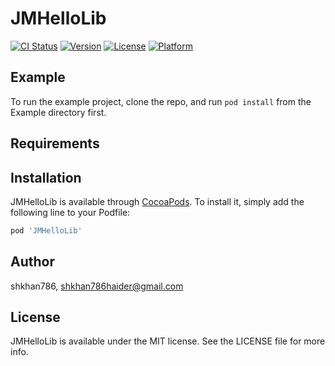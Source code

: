 # JMHelloLib

[![CI Status](http://img.shields.io/travis/shkhan786/JMHelloLib.svg?style=flat)](https://travis-ci.org/shkhan786/JMHelloLib)
[![Version](https://img.shields.io/cocoapods/v/JMHelloLib.svg?style=flat)](http://cocoapods.org/pods/JMHelloLib)
[![License](https://img.shields.io/cocoapods/l/JMHelloLib.svg?style=flat)](http://cocoapods.org/pods/JMHelloLib)
[![Platform](https://img.shields.io/cocoapods/p/JMHelloLib.svg?style=flat)](http://cocoapods.org/pods/JMHelloLib)

## Example

To run the example project, clone the repo, and run `pod install` from the Example directory first.

## Requirements

## Installation

JMHelloLib is available through [CocoaPods](http://cocoapods.org). To install
it, simply add the following line to your Podfile:

```ruby
pod 'JMHelloLib'
```

## Author

shkhan786, shkhan786haider@gmail.com

## License

JMHelloLib is available under the MIT license. See the LICENSE file for more info.
